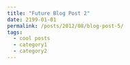 ```yaml
---
title: "Future Blog Post 2"
date: 2199-01-01
permalink: /posts/2012/08/blog-post-5/
tags:
  - cool posts
  - category1
  - category2
---
```


